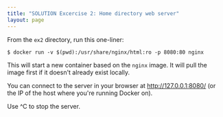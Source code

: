 ```yaml
---
title: "SOLUTION Excercise 2: Home directory web server"
layout: page
---
```


From the `ex2` directory, run this one-liner:

```terminal
$ docker run -v $(pwd):/usr/share/nginx/html:ro -p 8080:80 nginx
```

This will start a new container based on the `nginx` image. It will pull the image first if it doesn't already exist locally.

You can connect to the server in your browser at http://127.0.0.1:8080/ (or the IP of the host where you're running Docker on).

Use ^C to stop the server.
